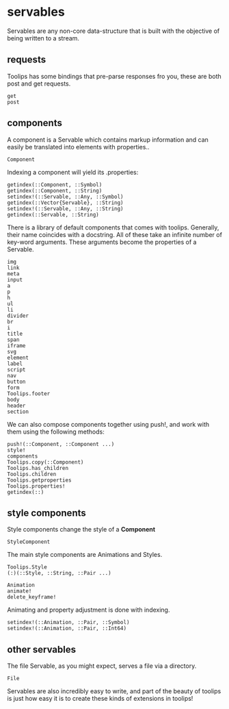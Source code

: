 # servables
Servables are any non-core data-structure that is built with the objective of
being written to a stream.
## requests
Toolips has some bindings that pre-parse responses fro you, these are both post
and get requests.
```@docs
get
post
```
## components
A component is a Servable which contains markup information and can easily be
translated into elements with properties..
```@docs
Component
```
Indexing a component will yield its .properties:
```@docs
getindex(::Component, ::Symbol)
getindex(::Component, ::String)
setindex!(::Servable, ::Any, ::Symbol)
getindex(::Vector{Servable}, ::String)
setindex!(::Servable, ::Any, ::String)
getindex(::Servable, ::String)
```
There is a library of default components that comes with toolips. Generally,
their name coincides with a docstring. All of these take an infinite number of
key-word arguments. These arguments become the properties of a Servable.
```@docs
img
link
meta
input
a
p
h
ul
li
divider
br
i
title
span
iframe
svg
element
label
script
nav
button
form
Toolips.footer
body
header
section
```
We can also compose components together using push!, and work with them using the following methods:
```@docs
push!(::Component, ::Component ...)
style!
components
Toolips.copy(::Component)
Toolips.has_children
Toolips.children
Toolips.getproperties
Toolips.properties!
getindex(::)
```
## style components
Style components change the style of a **Component**
```@docs
StyleComponent
```
The main style components are Animations and Styles.
```@docs
Toolips.Style
(:)(::Style, ::String, ::Pair ...)
```

```@docs
Animation
animate!
delete_keyframe!
```
Animating and property adjustment is done with indexing.
```@docs
setindex!(::Animation, ::Pair, ::Symbol)
setindex!(::Animation, ::Pair, ::Int64)
```
## other servables
The file Servable, as you might expect, serves a file via a directory.
```@docs
File
```
Servables are also incredibly easy to write, and part of the beauty of
toolips is just how easy it is to create these kinds of extensions in
toolips!
